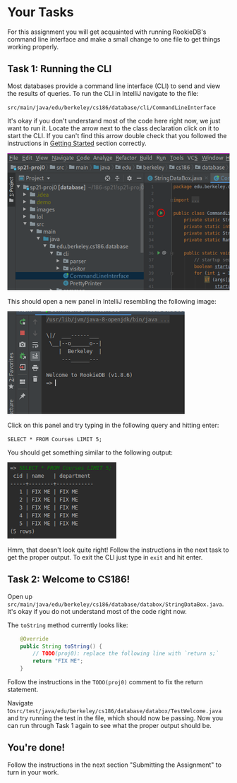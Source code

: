 # Your Tasks

For this assignment you will get acquainted with running RookieDB's command line interface and make a small change to one file to get things working properly.

## Task 1: Running the CLI

Most databases provide a command line interface \(CLI\) to send and view the results of queries. To run the CLI in IntelliJ navigate to the file:

`src/main/java/edu/berkeley/cs186/database/cli/CommandLineInterface`

It's okay if you don't understand most of the code here right now, we just want to run it. Locate the arrow next to the class declaration click on it to start the CLI. If you can't find this arrow double check that you followed the instructions in [Getting Started](getting-started.md#setting-up-your-local-development-environment) section correctly.

![](../../.gitbook/assets/image%20%281%29.png)

This should open a new panel in IntelliJ resembling the following image:

![](../../.gitbook/assets/image%20%2810%29.png)

Click on this panel and try typing in the following query and hitting enter:

`SELECT * FROM Courses LIMIT 5;`

You should get something similar to the following output:

![](../../.gitbook/assets/image%20%283%29.png)

Hmm, that doesn't look quite right! Follow the instructions in the next task to get the proper output. To exit the CLI just type in `exit` and hit enter.

## Task 2: Welcome to CS186!

Open up `src/main/java/edu/berkeley/cs186/database/databox/StringDataBox.java`. It's okay if you do not understand most of the code right now.

The `toString` method currently looks like:

```java
    @Override
    public String toString() {
        // TODO(proj0): replace the following line with `return s;`
        return "FIX ME";
    }
```

Follow the instructions in the `TODO(proj0)` comment to fix the return statement.

Navigate to`src/test/java/edu/berkeley/cs186/database/databox/TestWelcome.java` and try running the test in the file, which should now be passing. Now you can run through Task 1 again to see what the proper output should be.

## You're done!

Follow the instructions in the next section "Submitting the Assignment" to turn in your work.

